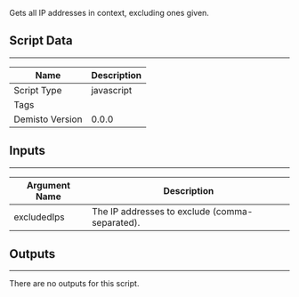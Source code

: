 Gets all IP addresses in context, excluding ones given.
## Script Data
---

| **Name** | **Description** |
| --- | --- |
| Script Type | javascript |
| Tags |  |
| Demisto Version | 0.0.0 |

## Inputs
---

| **Argument Name** | **Description** |
| --- | --- |
| excludedIps | The IP addresses to exclude (comma-separated). |

## Outputs
---
There are no outputs for this script.
